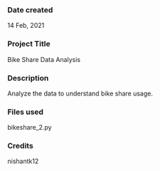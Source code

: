### Date created
14 Feb, 2021

### Project Title
Bike Share Data Analysis

### Description
Analyze the data to understand bike share usage.

### Files used
bikeshare_2.py

### Credits
nishantk12

